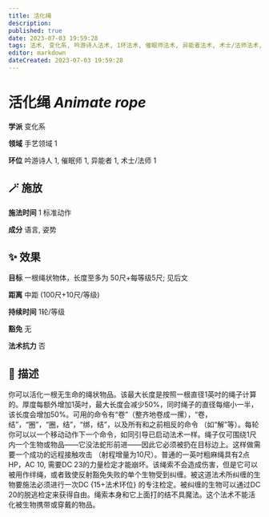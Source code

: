 ```yaml
---
title: 活化绳
description: 
published: true
date: 2023-07-03 19:59:28
tags: 法术, 变化系, 吟游诗人法术, 1环法术, 催眠师法术, 异能者法术, 术士/法师法术, 手艺领域
editor: markdown
dateCreated: 2023-07-03 19:59:28
---
```


# **活化绳** *Animate rope*

**学派** 变化系 

**领域** 手艺领域 1

**环位** 吟游诗人 1, 催眠师 1, 异能者 1, 术士/法师 1

## 🪄 施放

**施法时间** 1 标准动作

**成分** 语言, 姿势

## ✨ 效果 

**目标** 一根绳状物体，长度至多为 50尺+每等级5尺; 见后文 

**距离** 中距 (100尺+10尺/等级)  

**持续时间** 1轮/等级 

**豁免** 无

**法术抗力** 否

## 📖 描述

你可以活化一根无生命的绳状物品。该最大长度是按照一根直径1英吋的绳子计算的。厚度每额外增加1英吋，最大长度会减少50%，同时绳子的直径每缩小一半，该长度会增加50%。可用的命令有“卷”（整齐地卷成一摞），“卷，结”，“圈”，“圈，结”，“绑，结”，以及所有和之前相反的命令 （如“解”等）。每轮你可以以一个移动动作下一个命令，如同引导已启动法术一样。绳子仅可围绕1尺内一个生物或物品——它没法蛇形前进——因此它必须被扔在目标边上。这样做需要一个成功的远程接触攻击 （射程增量为10尺）。普通的一英吋粗麻绳具有2点HP，AC 10, 需要DC 23的力量检定才能崩坏。该绳索不会造成伤害，但是它可以被用作绊绳，或者致使反射豁免失败的单个生物受到纠缠。被这道法术所纠缠的生物要施法必须进行一次DC {15+法术环位} 的专注检定。被纠缠的生物可以通过DC 20的脱逃检定来获得自由。绳索本身和它上面打的结不具魔法。这个法术不能活化被生物携带或穿戴的物品。
    